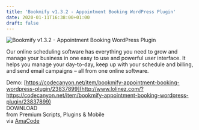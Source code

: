 ```yaml
---
title: 'Bookmify v1.3.2 - Appointment Booking WordPress Plugin'
date: 2020-01-11T16:38:00+01:00
draft: false
---
```


![Bookmify v1.3.2 - Appointment Booking WordPress Plugin](http://www.codelist.cc/uploads/posts/2019-08/1567231527_bookmify.jpg "Bookmify v1.3.2 - Appointment Booking WordPress Plugin")  
  
Our online scheduling software has everything you need to grow and manage your business in one easy to use and powerful user interface. It helps you manage your day-to-day, keep up with your schedule and billing, and send email campaigns – all from one online software.  
  
Demo: [https://codecanyon.net/item/bookmify-appointment-booking-wordpress-plugin/23837899](http://www.lolinez.com/?https://codecanyon.net/item/bookmify-appointment-booking-wordpress-plugin/23837899)  
DOWNLOAD  
from Premium Scripts, Plugins & Mobile  
via [AmaCode](https://amazcode.ooo)